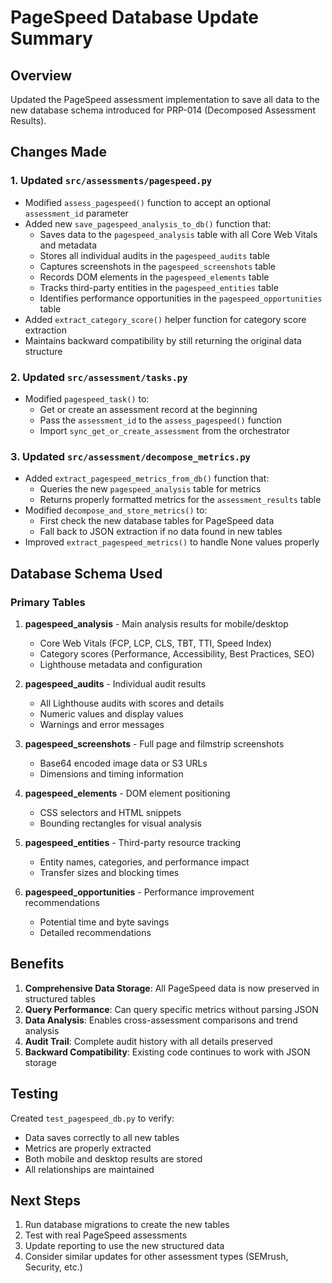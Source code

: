 # PageSpeed Database Update Summary

## Overview
Updated the PageSpeed assessment implementation to save all data to the new database schema introduced for PRP-014 (Decomposed Assessment Results).

## Changes Made

### 1. Updated `src/assessments/pagespeed.py`
- Modified `assess_pagespeed()` function to accept an optional `assessment_id` parameter
- Added new `save_pagespeed_analysis_to_db()` function that:
  - Saves data to the `pagespeed_analysis` table with all Core Web Vitals and metadata
  - Stores all individual audits in the `pagespeed_audits` table
  - Captures screenshots in the `pagespeed_screenshots` table
  - Records DOM elements in the `pagespeed_elements` table
  - Tracks third-party entities in the `pagespeed_entities` table
  - Identifies performance opportunities in the `pagespeed_opportunities` table
- Added `extract_category_score()` helper function for category score extraction
- Maintains backward compatibility by still returning the original data structure

### 2. Updated `src/assessment/tasks.py`
- Modified `pagespeed_task()` to:
  - Get or create an assessment record at the beginning
  - Pass the `assessment_id` to the `assess_pagespeed()` function
  - Import `sync_get_or_create_assessment` from the orchestrator

### 3. Updated `src/assessment/decompose_metrics.py`
- Added `extract_pagespeed_metrics_from_db()` function that:
  - Queries the new `pagespeed_analysis` table for metrics
  - Returns properly formatted metrics for the `assessment_results` table
- Modified `decompose_and_store_metrics()` to:
  - First check the new database tables for PageSpeed data
  - Fall back to JSON extraction if no data found in new tables
- Improved `extract_pagespeed_metrics()` to handle None values properly

## Database Schema Used

### Primary Tables
1. **pagespeed_analysis** - Main analysis results for mobile/desktop
   - Core Web Vitals (FCP, LCP, CLS, TBT, TTI, Speed Index)
   - Category scores (Performance, Accessibility, Best Practices, SEO)
   - Lighthouse metadata and configuration

2. **pagespeed_audits** - Individual audit results
   - All Lighthouse audits with scores and details
   - Numeric values and display values
   - Warnings and error messages

3. **pagespeed_screenshots** - Full page and filmstrip screenshots
   - Base64 encoded image data or S3 URLs
   - Dimensions and timing information

4. **pagespeed_elements** - DOM element positioning
   - CSS selectors and HTML snippets
   - Bounding rectangles for visual analysis

5. **pagespeed_entities** - Third-party resource tracking
   - Entity names, categories, and performance impact
   - Transfer sizes and blocking times

6. **pagespeed_opportunities** - Performance improvement recommendations
   - Potential time and byte savings
   - Detailed recommendations

## Benefits

1. **Comprehensive Data Storage**: All PageSpeed data is now preserved in structured tables
2. **Query Performance**: Can query specific metrics without parsing JSON
3. **Data Analysis**: Enables cross-assessment comparisons and trend analysis
4. **Audit Trail**: Complete audit history with all details preserved
5. **Backward Compatibility**: Existing code continues to work with JSON storage

## Testing

Created `test_pagespeed_db.py` to verify:
- Data saves correctly to all new tables
- Metrics are properly extracted
- Both mobile and desktop results are stored
- All relationships are maintained

## Next Steps

1. Run database migrations to create the new tables
2. Test with real PageSpeed assessments
3. Update reporting to use the new structured data
4. Consider similar updates for other assessment types (SEMrush, Security, etc.)